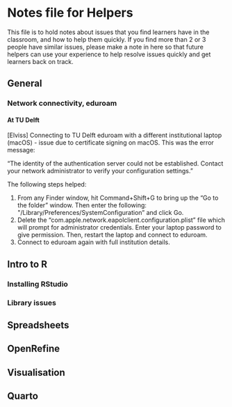 # Notes file for Helpers

This file is to hold notes about issues that you find learners have in the classroom, and how to help them quickly. If you find more than 2 or 3 people have similar issues,
please make a note in here so that future helpers can use your experience to help resolve issues quickly and get learners back on track.

## General

### Network connectivity, eduroam

#### At TU Delft

[Elviss] Connecting to TU Delft eduroam with a different institutional laptop (macOS) - issue due to certificate signing on macOS. This was the error message:

“The identity of the authentication server could not be established. Contact your network administrator to verify your configuration settings.”

The following steps helped:

1. From any Finder window, hit Command+Shift+G to bring up the “Go to the folder” window. Then enter the following: "/Library/Preferences/SystemConfiguration” and click Go.
2. Delete the “com.apple.network.eapolclient.configuration.plist” file which will prompt for administrator credentials. Enter your laptop password to give permission. Then, restart the laptop and connect to eduroam.
3. Connect to eduroam again with full institution details.


## Intro to R

### Installing RStudio

### Library issues

## Spreadsheets

## OpenRefine

## Visualisation

## Quarto
